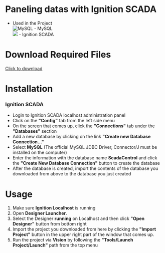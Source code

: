 # Paneling datas with Ignition SCADA
- Used in the Project <br>
![MySQL](https://img.shields.io/badge/mysql-%2300f.svg?style=for-the-badge&logo=mysql&logoColor=white) - MySQL<br>
<img src="https://drive.google.com/uc?export=view&id=1wqdLdBeE-UIcXwulcmg566j3Hwh9dJb9"> - Ignition SCADA

# Download Required Files

[Click to download](https://drive.google.com/file/d/1a8iJdmicHrn-rpxTV-oO7NkLOKPzUOgl/view?usp=share_link)

# Installation

<h3>Ignition SCADA</h3>
<ul>
  <li>Login to Ignition SCADA localhost administration panel</li>
  <li>Click on the <strong>"Config"</strong> tab from the left side menu</li>
  <li>On the screen that comes up, click the <strong>"Connections"</strong> tab under the <strong>"Databases"</strong> section</li>
  <li>Add a new database by clicking on the link <strong>"Create new Database Connection..."</strong></li>
  <li>Select <strong>MySQL</strong> (The official MySQL JDBC Driver, Connector/J must be installed on the computer)</li>
  <li>Enter the information with the database name <strong>ScadaControl</strong> and click the <strong>"Create New Database Connection"</strong> button to create the database</li>
  <li>After the database is created, import the contents of the database you downloaded from above to the database you just created</li>
</ul>

# Usage
<ol>
  <li>Make sure <strong>Ignition Localhost</strong> is running</li>
  <li>Open <strong>Designer Launcher</strong>. </li>
  <li>Select the Designer <strong>running</strong> on Localhost and then click <strong>"Open Designer"</strong> button from bottom right</li>
  <li>Import the project you downloaded from here by clicking the <strong>"Import Project"</strong> button in the upper right part of the window that comes up.</li>
  <li>Run the project via <strong>Vision</strong> by following the <strong>"Tools/Launch Project/Launch"</strong> path from the top menu</li>
</ol>
